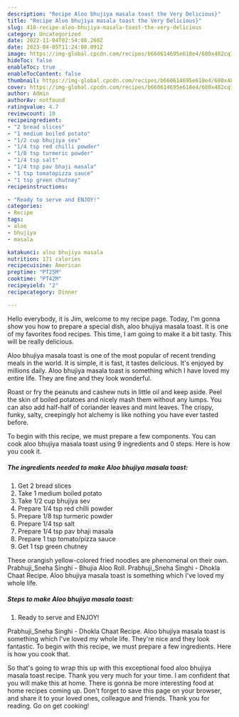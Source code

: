 ```yaml
---
description: "Recipe Aloo bhujiya masala toast the Very Delicious}"
title: "Recipe Aloo bhujiya masala toast the Very Delicious}"
slug: 418-recipe-aloo-bhujiya-masala-toast-the-very-delicious
category: Uncategorized
date: 2022-11-04T02:54:08.260Z
date: 2023-04-05T11:24:08.091Z
image: https://img-global.cpcdn.com/recipes/b660614695e618e4/680x482cq70/aloo-bhujiya-masala-toast-recipe-main-photo.jpg
hideToc: false
enableToc: true
enableTocContent: false
thumbnail: https://img-global.cpcdn.com/recipes/b660614695e618e4/680x482cq70/aloo-bhujiya-masala-toast-recipe-main-photo.jpg
cover: https://img-global.cpcdn.com/recipes/b660614695e618e4/680x482cq70/aloo-bhujiya-masala-toast-recipe-main-photo.jpg
author: Admin
authorAv: notfound
ratingvalue: 4.7
reviewcount: 10
recipeingredient:
- "2 bread slices"
- "1 medium boiled potato"
- "1/2 cup bhujiya sev"
- "1/4 tsp red chilli powder"
- "1/8 tsp turmeric powder"
- "1/4 tsp salt"
- "1/4 tsp pav bhaji masala"
- "1 tsp tomatopizza sauce"
- "1 tsp green chutney"
recipeinstructions:

- "Ready to serve and ENJOY!"
categories:
- Recipe
tags:
- aloo
- bhujiya
- masala

katakunci: aloo bhujiya masala 
nutrition: 171 calories
recipecuisine: American
preptime: "PT25M"
cooktime: "PT42M"
recipeyield: "2"
recipecategory: Dinner

---
```



Hello everybody, it is Jim, welcome to my recipe page. Today, I'm gonna show you how to prepare a special dish, aloo bhujiya masala toast. It is one of my favorites food recipes. This time, I am going to make it a bit tasty. This will be really delicious.

Aloo bhujiya masala toast is one of the most popular of recent trending meals in the world. It is simple, it is fast, it tastes delicious. It's enjoyed by millions daily. Aloo bhujiya masala toast is something which I have loved my entire life. They are fine and they look wonderful.

Roast or fry the peanuts and cashew nuts in little oil and keep aside. Peel the skin of boiled potatoes and nicely mash them without any lumps. You can also add half-half of coriander leaves and mint leaves. The crispy, funky, salty, creepingly hot alchemy is like nothing you have ever tasted before.


To begin with this recipe, we must prepare a few components. You can cook aloo bhujiya masala toast using 9 ingredients and 0 steps. Here is how you cook it.

<!--inarticleads1-->

##### The ingredients needed to make Aloo bhujiya masala toast:

1. Get 2 bread slices
1. Take 1 medium boiled potato
1. Take 1/2 cup bhujiya sev
1. Prepare 1/4 tsp red chilli powder
1. Prepare 1/8 tsp turmeric powder
1. Prepare 1/4 tsp salt
1. Prepare 1/4 tsp pav bhaji masala
1. Prepare 1 tsp tomato/pizza sauce
1. Get 1 tsp green chutney


These orangish yellow-colored fried noodles are phenomenal on their own. Prabhuji_Sneha Singhi - Bhujia Aloo Roll. Prabhuji_Sneha Singhi - Dhokla Chaat Recipe. Aloo bhujiya masala toast is something which I&#39;ve loved my whole life. 

<!--inarticleads2-->

##### Steps to make Aloo bhujiya masala toast:


1. Ready to serve and ENJOY!

Prabhuji_Sneha Singhi - Dhokla Chaat Recipe. Aloo bhujiya masala toast is something which I&#39;ve loved my whole life. They&#39;re nice and they look fantastic. To begin with this recipe, we must prepare a few ingredients. Here is how you cook that. 

So that's going to wrap this up with this exceptional food aloo bhujiya masala toast recipe. Thank you very much for your time. I am confident that you will make this at home. There is gonna be more interesting food at home recipes coming up. Don't forget to save this page on your browser, and share it to your loved ones, colleague and friends. Thank you for reading. Go on get cooking!
